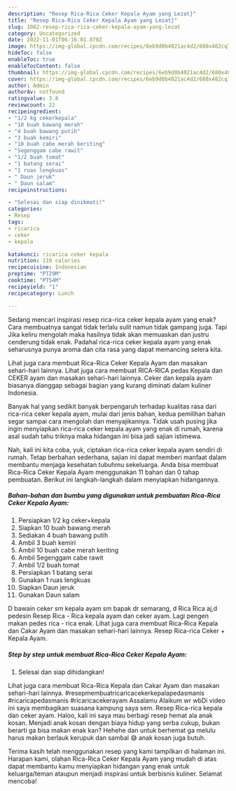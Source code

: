 ```yaml
---
description: "Resep Rica-Rica Ceker Kepala Ayam yang Lezat}"
title: "Resep Rica-Rica Ceker Kepala Ayam yang Lezat}"
slug: 1082-resep-rica-rica-ceker-kepala-ayam-yang-lezat
category: Uncategorized
date: 2022-11-01T06:16:01.870Z
image: https://img-global.cpcdn.com/recipes/6eb9d0b4021ac4d2/680x482cq70/rica-rica-ceker-kepala-ayam-foto-resep-utama.jpg
hideToc: false
enableToc: true
enableTocContent: false
thumbnail: https://img-global.cpcdn.com/recipes/6eb9d0b4021ac4d2/680x482cq70/rica-rica-ceker-kepala-ayam-foto-resep-utama.jpg
cover: https://img-global.cpcdn.com/recipes/6eb9d0b4021ac4d2/680x482cq70/rica-rica-ceker-kepala-ayam-foto-resep-utama.jpg
author: Admin
authorAv: notfound
ratingvalue: 3.8
reviewcount: 22
recipeingredient:
- "1/2 kg cekerkepala"
- "10 buah bawang merah"
- "4 buah bawang putih"
- "3 buah kemiri"
- "10 buah cabe merah keriting"
- "Segenggam cabe rawit"
- "1/2 buah tomat"
- "1 batang serai"
- "1 ruas lengkuas"
- " Daun jeruk"
- " Daun salam"
recipeinstructions:

- "Selesai dan siap dinikmati!"
categories:
- Resep
tags:
- ricarica
- ceker
- kepala

katakunci: ricarica ceker kepala 
nutrition: 119 calories
recipecuisine: Indonesian
preptime: "PT29M"
cooktime: "PT54M"
recipeyield: "1"
recipecategory: Lunch

---
```



Sedang mencari inspirasi resep rica-rica ceker kepala ayam yang enak? Cara membuatnya sangat tidak terlalu sulit namun tidak gampang juga. Tapi Jika keliru mengolah maka hasilnya tidak akan memuaskan dan justru cenderung tidak enak. Padahal rica-rica ceker kepala ayam yang enak seharusnya punya aroma dan cita rasa yang dapat memancing selera kita.


Lihat juga cara membuat Rica-Rica Ceker Kepala Ayam dan masakan sehari-hari lainnya. Lihat juga cara membuat RICA-RICA pedas Kepala dan CEKER ayam dan masakan sehari-hari lainnya. Ceker dan kepala ayam biasanya dianggap sebagai bagian yang kurang diminati dalam kuliner Indonesia.

Banyak hal yang sedikit banyak berpengaruh terhadap kualitas rasa dari rica-rica ceker kepala ayam, mulai dari jenis bahan, kedua pemilihan bahan segar sampai cara mengolah dan menyajikannya. Tidak usah pusing jika ingin menyiapkan rica-rica ceker kepala ayam yang enak di rumah, karena asal sudah tahu triknya maka hidangan ini bisa jadi sajian istimewa.


Nah, kali ini kita coba, yuk, ciptakan rica-rica ceker kepala ayam sendiri di rumah. Tetap berbahan sederhana, sajian ini dapat memberi manfaat dalam membantu menjaga kesehatan tubuhmu sekeluarga. Anda bisa membuat Rica-Rica Ceker Kepala Ayam menggunakan 11 bahan dan 0 tahap pembuatan. Berikut ini langkah-langkah dalam menyiapkan hidangannya.

<!--inarticleads1-->

##### Bahan-bahan dan bumbu yang digunakan untuk pembuatan Rica-Rica Ceker Kepala Ayam:

1. Persiapkan 1/2 kg ceker+kepala
1. Siapkan 10 buah bawang merah
1. Sediakan 4 buah bawang putih
1. Ambil 3 buah kemiri
1. Ambil 10 buah cabe merah keriting
1. Ambil Segenggam cabe rawit
1. Ambil 1/2 buah tomat
1. Persiapkan 1 batang serai
1. Gunakan 1 ruas lengkuas
1. Siapkan  Daun jeruk
1. Gunakan  Daun salam


D bawain ceker sm kepala ayam sm bapak dr semarang, d Rica Rica aj,d pedesin Resep Rica - Rica kepala ayam dan ceker ayam. Lagi pengen makan pedes rica - rica enak. Lihat juga cara membuat Rica-Rica Kepala dan Cakar Ayam dan masakan sehari-hari lainnya. Resep Rica-rica Ceker + Kepala Ayam. 

<!--inarticleads2-->

##### Step by step untuk membuat Rica-Rica Ceker Kepala Ayam:


1. Selesai dan siap dihidangkan!

Lihat juga cara membuat Rica-Rica Kepala dan Cakar Ayam dan masakan sehari-hari lainnya. #resepmembuatricaricacekerkepalapedasmanis #ricaricapedasmanis #ricaricacekerayam Assalamu Alaikum wr wbDi video ini saya membagikan suasana kampung saya sem. Resep Rica-rica kepala dan ceker ayam. Haloo, kali ini saya mau berbagi resep hemat ala anak kosan. Menjadi anak kosan dengan biaya hidup yang serba cukup, bukan berarti ga bisa makan enak kan? Hehehe dan untuk berhemat ga melulu harus makan berlauk kerupuk dan sambal 😅 anak kosan juga butuh. 

Terima kasih telah menggunakan resep yang kami tampilkan di halaman ini. Harapan kami, olahan Rica-Rica Ceker Kepala Ayam yang mudah di atas dapat membantu kamu menyiapkan hidangan yang enak untuk keluarga/teman ataupun menjadi inspirasi untuk berbisnis kuliner. Selamat mencoba!
